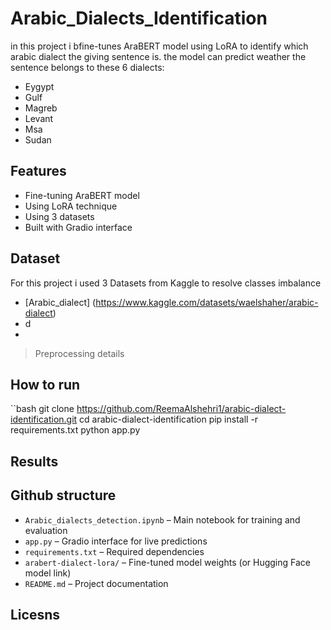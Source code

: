 # Arabic_Dialects_Identification

in this project i bfine-tunes AraBERT model using LoRA to identify which arabic dialect the giving sentence is.
the model can predict weather the sentence  belongs to these 6 dialects:
- Eygypt
- Gulf
- Magreb
- Levant
- Msa
- Sudan

## Features
- Fine-tuning AraBERT  model
- Using LoRA technique
- Using 3 datasets 
- Built with Gradio interface

  
## Dataset
For this project i used 3 Datasets from Kaggle to resolve classes imbalance
- [Arabic_dialect] (https://www.kaggle.com/datasets/waelshaher/arabic-dialect)
- d
- 


>Preprocessing details

## How to run
``bash
git clone https://github.com/ReemaAlshehri1/arabic-dialect-identification.git
cd arabic-dialect-identification
pip install -r requirements.txt
python app.py


## Results

## Github structure
- `Arabic_dialects_detection.ipynb` – Main notebook for training and evaluation
- `app.py` – Gradio interface for live predictions
- `requirements.txt` – Required dependencies
- `arabert-dialect-lora/` – Fine-tuned model weights (or Hugging Face model link)
- `README.md` – Project documentation

## Licesns

